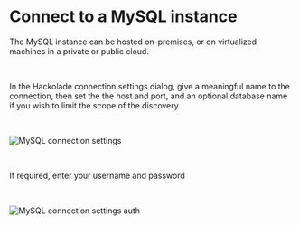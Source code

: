 # Connect to a MySQL instance

The MySQL instance can be hosted on-premises, or on virtualized machines in a private or public cloud. &nbsp;

&nbsp;

In the Hackolade connection settings dialog, give a meaningful name to the connection, then set the the host and port, and an optional database name if you wish to limit the scope of the discovery.

&nbsp;

![MySQL connection settings](<lib/MySQL connection settings.png>)

&nbsp;

If required, enter your username and password

&nbsp;

![MySQL connection settings auth](<lib/MariaDB connection settings auth.png>)

&nbsp;

